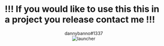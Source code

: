 <h1>!!! If you would like to use this this in a project you release contact me !!!</h1>
<center>dannybanno#1337</center>
                              
<center><img src="https://i.imgur.com/vxUCUxJ.png" alt="launcher"/></center>
